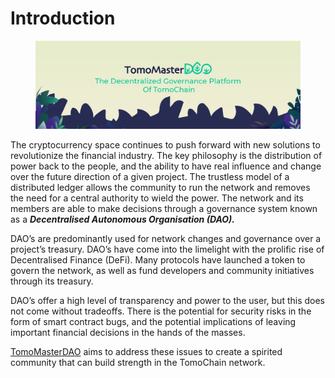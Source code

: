 # Introduction

<figure><img src="../.gitbook/assets/1500x500.jpg" alt=""><figcaption></figcaption></figure>

The cryptocurrency space continues to push forward with new solutions to revolutionize the financial industry. The key philosophy is the distribution of power back to the people, and the ability to have real influence and change over the future direction of a given project. The trustless model of a distributed ledger allows the community to run the network and removes the need for a central authority to wield the power. The network and its members are able to make decisions through a governance system known as a _**Decentralised Autonomous Organisation (DAO).**_&#x20;

DAO’s are predominantly used for network changes and governance over a project’s treasury. DAO’s have come into the limelight with the prolific rise of Decentralised Finance (DeFi). Many protocols have launched a token to govern the network, as well as fund developers and community initiatives through its treasury.&#x20;

DAO’s offer a high level of transparency and power to the user, but this does not come without tradeoffs. There is the potential for security risks in the form of smart contract bugs, and the potential implications of leaving important financial decisions in the hands of the masses.&#x20;

[TomoMasterDAO](https://master.tomochain.com/) aims to address these issues to create a spirited community that can build strength in the TomoChain network.&#x20;
